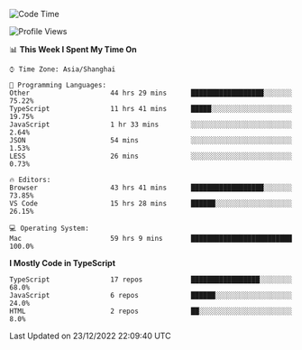 <!--START_SECTION:waka-->
![Code Time](http://img.shields.io/badge/Code%20Time-3%2C549%20hrs%2027%20mins-blue)

![Profile Views](http://img.shields.io/badge/Profile%20Views-0-blue)

📊 **This Week I Spent My Time On** 

```text
⌚︎ Time Zone: Asia/Shanghai

💬 Programming Languages: 
Other                    44 hrs 29 mins      ██████████████████░░░░░░░   75.22% 
TypeScript               11 hrs 41 mins      █████░░░░░░░░░░░░░░░░░░░░   19.75% 
JavaScript               1 hr 33 mins        ░░░░░░░░░░░░░░░░░░░░░░░░░   2.64% 
JSON                     54 mins             ░░░░░░░░░░░░░░░░░░░░░░░░░   1.53% 
LESS                     26 mins             ░░░░░░░░░░░░░░░░░░░░░░░░░   0.73%

🔥 Editors: 
Browser                  43 hrs 41 mins      ██████████████████░░░░░░░   73.85% 
VS Code                  15 hrs 28 mins      ██████░░░░░░░░░░░░░░░░░░░   26.15%

💻 Operating System: 
Mac                      59 hrs 9 mins       █████████████████████████   100.0%

```

**I Mostly Code in TypeScript** 

```text
TypeScript               17 repos            █████████████████░░░░░░░░   68.0% 
JavaScript               6 repos             ██████░░░░░░░░░░░░░░░░░░░   24.0% 
HTML                     2 repos             ██░░░░░░░░░░░░░░░░░░░░░░░   8.0%

```



 Last Updated on 23/12/2022 22:09:40 UTC
<!--END_SECTION:waka-->
